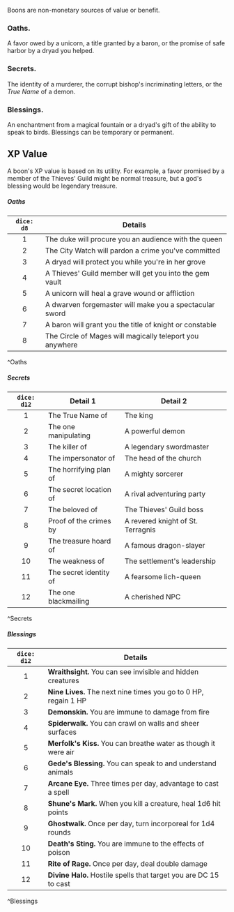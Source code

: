 
Boons are non-monetary sources of value or benefit.

### Oaths.
A favor owed by a unicorn, a title granted by a baron, or the promise of safe harbor by a dryad you helped.

### Secrets.
The identity of a murderer, the corrupt bishop's incriminating letters, or the *True Name* of a demon.

### Blessings.
An enchantment from a magical fountain or a dryad's gift of the ability to speak to birds. Blessings can be temporary or permanent.

## XP Value
A boon's XP value is based on its utility. For example, a favor promised by a member of the Thieves' Guild might be normal treasure, but a god's blessing would be legendary treasure.

##### Oaths
| `dice: d8` | Details                                                  |
|:----------:| -------------------------------------------------------- |
|     1      | The duke will procure you an audience with the queen     |
|     2      | The City Watch will pardon a crime you've committed      |
|     3      | A dryad will protect you while you're in her grove       |
|     4      | A Thieves' Guild member will get you into the gem vault  |
|     5      | A unicorn will heal a grave wound or affliction          |
|     6      | A dwarven forgemaster will make you a spectacular sword  |
|     7      | A baron will grant you the title of knight or constable  |
|     8      | The Circle of Mages will magically teleport you anywhere |
^Oaths


##### Secrets
| `dice: d12` | Detail 1               | Detail 2                          |
|:-----------:| ---------------------- | --------------------------------- |
|      1      | The True Name of       | The king                          |
|      2      | The one manipulating   | A powerful demon                  |
|      3      | The killer of          | A legendary swordmaster           |
|      4      | The impersonator of    | The head of the church            |
|      5      | The horrifying plan of | A mighty sorcerer                 |
|      6      | The secret location of | A rival adventuring party         |
|      7      | The beloved of         | The Thieves' Guild boss           |
|      8      | Proof of the crimes by | A revered knight of St. Terragnis |
|      9      | The treasure hoard of  | A famous dragon-slayer            |
|     10      | The weakness of        | The settlement's leadership       |
|     11      | The secret identity of | A fearsome lich-queen             |
|     12      | The one blackmailing   | A cherished NPC                   |
^Secrets

##### Blessings
| `dice: d12` | Details                                                           |
|:-----------:| ----------------------------------------------------------------- |
|      1      | **Wraithsight.** You can see invisible and hidden creatures       |
|      2      | **Nine Lives.** The next nine times you go to 0 HP, regain 1 HP   |
|      3      | **Demonskin.** You are immune to damage from fire                 |
|      4      | **Spiderwalk.** You can crawl on walls and sheer surfaces         |
|      5      | **Merfolk's Kiss.** You can breathe water as though it were air   |
|      6      | **Gede's Blessing.** You can speak to and understand animals      |
|      7      | **Arcane Eye.** Three times per day, advantage to cast a spell    |
|      8      | **Shune's Mark.** When you kill a creature, heal 1d6 hit points   |
|      9      | **Ghostwalk.** Once per day, turn incorporeal for 1d4 rounds      |
|     10      | **Death's Sting.** You are immune to the effects of poison        |
|     11      | **Rite of Rage.** Once per day, deal double damage                |
|     12      | **Divine Halo.** Hostile spells that target you are DC 15 to cast |
^Blessings
